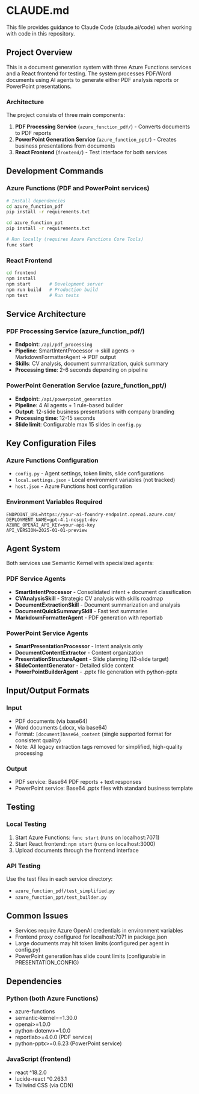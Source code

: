 # CLAUDE.md

This file provides guidance to Claude Code (claude.ai/code) when working with code in this repository.

## Project Overview

This is a document generation system with three Azure Functions services and a React frontend for testing. The system processes PDF/Word documents using AI agents to generate either PDF analysis reports or PowerPoint presentations.

### Architecture

The project consists of three main components:

1. **PDF Processing Service** (`azure_function_pdf/`) - Converts documents to PDF reports
2. **PowerPoint Generation Service** (`azure_function_ppt/`) - Creates business presentations from documents  
3. **React Frontend** (`frontend/`) - Test interface for both services

## Development Commands

### Azure Functions (PDF and PowerPoint services)

```bash
# Install dependencies
cd azure_function_pdf
pip install -r requirements.txt

cd azure_function_ppt  
pip install -r requirements.txt

# Run locally (requires Azure Functions Core Tools)
func start
```

### React Frontend

```bash
cd frontend
npm install
npm start       # Development server
npm run build   # Production build
npm test        # Run tests
```

## Service Architecture

### PDF Processing Service (azure_function_pdf/)
- **Endpoint**: `/api/pdf_processing`
- **Pipeline**: SmartIntentProcessor → skill agents → MarkdownFormatterAgent → PDF output
- **Skills**: CV analysis, document summarization, quick summary
- **Processing time**: 2-6 seconds depending on pipeline

### PowerPoint Generation Service (azure_function_ppt/)
- **Endpoint**: `/api/powerpoint_generation`
- **Pipeline**: 4 AI agents + 1 rule-based builder
- **Output**: 12-slide business presentations with company branding
- **Processing time**: 12-15 seconds
- **Slide limit**: Configurable max 15 slides in `config.py`

## Key Configuration Files

### Azure Functions Configuration
- `config.py` - Agent settings, token limits, slide configurations
- `local.settings.json` - Local environment variables (not tracked)
- `host.json` - Azure Functions host configuration

### Environment Variables Required
```
ENDPOINT_URL=https://your-ai-foundry-endpoint.openai.azure.com/
DEPLOYMENT_NAME=gpt-4.1-ncsgpt-dev
AZURE_OPENAI_API_KEY=your-api-key
API_VERSION=2025-01-01-preview
```

## Agent System

Both services use Semantic Kernel with specialized agents:

### PDF Service Agents
- **SmartIntentProcessor** - Consolidated intent + document classification
- **CVAnalysisSkill** - Strategic CV analysis with skills roadmap
- **DocumentExtractionSkill** - Document summarization and analysis
- **DocumentQuickSummarySkill** - Fast text summaries
- **MarkdownFormatterAgent** - PDF generation with reportlab

### PowerPoint Service Agents
- **SmartPresentationProcessor** - Intent analysis only
- **DocumentContentExtractor** - Content organization
- **PresentationStructureAgent** - Slide planning (12-slide target)
- **SlideContentGenerator** - Detailed slide content
- **PowerPointBuilderAgent** - .pptx file generation with python-pptx

## Input/Output Formats

### Input
- PDF documents (via base64)
- Word documents (.docx, via base64)  
- Format: `[document]base64_content` (single supported format for consistent quality)
- Note: All legacy extraction tags removed for simplified, high-quality processing

### Output
- PDF service: Base64 PDF reports + text responses
- PowerPoint service: Base64 .pptx files with standard business template

## Testing

### Local Testing
1. Start Azure Functions: `func start` (runs on localhost:7071)
2. Start React frontend: `npm start` (runs on localhost:3000)
3. Upload documents through the frontend interface

### API Testing
Use the test files in each service directory:
- `azure_function_pdf/test_simplified.py`
- `azure_function_ppt/test_builder.py`

## Common Issues

- Services require Azure OpenAI credentials in environment variables
- Frontend proxy configured for localhost:7071 in package.json
- Large documents may hit token limits (configured per agent in config.py)
- PowerPoint generation has slide count limits (configurable in PRESENTATION_CONFIG)

## Dependencies

### Python (both Azure Functions)
- azure-functions
- semantic-kernel==1.30.0
- openai>=1.0.0
- python-dotenv>=1.0.0
- reportlab>=4.0.0 (PDF service)
- python-pptx>=0.6.23 (PowerPoint service)

### JavaScript (frontend)
- react ^18.2.0
- lucide-react ^0.263.1
- Tailwind CSS (via CDN)